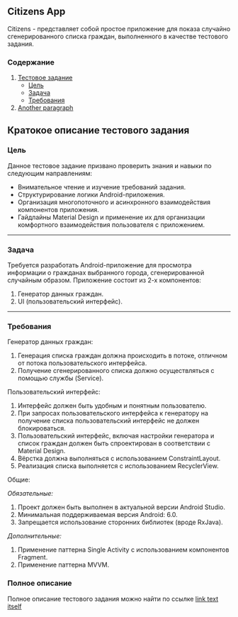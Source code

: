 ## Citizens App 

Citizens - представляет собой простое приложение для показа случайно сгенерированного списка граждан, выполненного в качестве тестового задания.

### Содержание

1. [Тестовое задание](#paragraph1)
    * [Цель](#subparagraph1)
    * [Задача](#subparagraph2)
    * [Требования](#subparagraph3)
2. [Another paragraph](#paragraph2)

## Кратокое описание тестового задания <a name="paragraph1"></a>

### Цель <a name="subparagraph1"></a>

Данное тестовое задание призвано проверить знания и навыки по следующим направлениям:
* Внимательное чтение и изучение требований задания.
* Структурирование логики Android-приложения.
* Организация многопоточного и асинхронного взаимодействия компонентов
приложения.
* Гайдлайны Material Design и применение их для организации комфортного
взаимодействия пользователя с приложением.

***

### Задача <a name="subparagraph2"></a>

Требуется разработать Android-приложение для просмотра информации о гражданах
выбранного города, сгенерированной случайным образом.
Приложение состоит из 2-х компонентов:
1. Генератор данных граждан.
2. UI (пользовательский интерфейс).

***

### Требования <a name="subparagraph3"></a>

Генератор данных граждан:
1. Генерация списка граждан должна происходить в потоке, отличном от потока
пользовательского интерфейса.
2. Получение сгенерированного списка должно осуществляться с помощью службы
(Service).

Пользовательский интерфейс:

1. Интерфейс должен быть удобным и понятным пользователю.
2. При запросах пользовательского интерфейса к генератору на получение списка
пользовательский интерфейс не должен блокироваться.
3. Пользовательский интерфейс, включая настройки генератора и список граждан
должен быть спроектирован в соответствии с Material Design.
4. Вёрстка должна выполняться с использованием ConstraintLayout.
5. Реализация списка выполняется с использованием RecyclerView.

Общие:

*Обязательные:*
1. Проект должен быть выполнен в актуальной версии Android Studio.
2. Минимальная поддерживаемая версия Android: 6.0.
3. Запрещается использование сторонних библиотек (вроде RxJava).

*Дополнительные:*
1. Применение паттерна Single Activity с использованием компонентов Fragment.
2. Применение паттерна MVVM.


### Полное описание <a name="subparagraph4"></a>

Полное описание тестового задания можно найти по ссылке [link text itself]

[link text itself]: http://www.google.com
